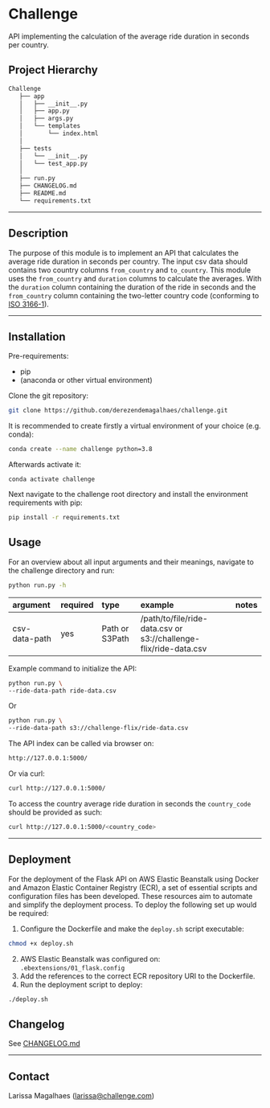 # Challenge
API implementing the calculation of the average ride duration in seconds per country.

## Project Hierarchy

``` bash
Challenge
   ├── app
   │   ├── __init__.py
   │   ├── app.py
   │   ├── args.py
   │   └── templates
   │       └── index.html
   │
   ├── tests
   │   └── __init__.py
   │   └── test_app.py
   │
   ├── run.py
   ├── CHANGELOG.md
   ├── README.md
   └── requirements.txt

```
----

## Description

The purpose of this module is to implement an API that calculates the average ride duration in seconds per
country. The input csv data should contains two country columns `from_country` and  `to_country`. This module 
uses the `from_country` and `duration` columns to calculate the averages. With the `duration` column containing
the duration of the ride in seconds and the `from_country` column containing the two-letter country code 
(conforming to [ISO 3166-1](https://en.wikipedia.org/wiki/ISO_3166-1_alpha-2)).

----

## Installation

Pre-requirements:
- pip
- (anaconda or other virtual environment)

Clone the git repository:

```bash
git clone https://github.com/derezendemagalhaes/challenge.git
```

It is recommended to create firstly a virtual environment of your choice (e.g. conda):

```bash
conda create --name challenge python=3.8
```

Afterwards activate it:

```
conda activate challenge
```

Next navigate to the challenge root directory and install the environment requirements with pip:

```bash
pip install -r requirements.txt
```

## Usage

For an overview about all input arguments and their meanings, navigate to the challenge directory and run:
```bash
python run.py -h
```

| argument             | required | type     | example                                                                               |  notes                                                                   | 
|:---------------------|:---------|:---------|:--------------------------------------------------------------------------------------|:-----------------------------------------------------------------------|
| csv-data-path   | yes      | Path or S3Path | /path/to/file/ride-data.csv or s3://challenge-flix/ride-data.csv     |                        



Example command to initialize the API:

```bash
python run.py \
--ride-data-path ride-data.csv
```

Or

```bash
python run.py \
--ride-data-path s3://challenge-flix/ride-data.csv
```
The API index can be called via browser on:

```bash
http://127.0.0.1:5000/
```

Or via curl:
```bash
curl http://127.0.0.1:5000/
```

To access the country average ride duration in seconds the `country_code` should be provided as such:
```bash
curl http://127.0.0.1:5000/<country_code>
```
----
## Deployment
For the deployment of the Flask API on AWS Elastic Beanstalk using Docker and Amazon Elastic Container Registry (ECR), a set of essential scripts and configuration files has been developed. These resources aim to automate and simplify the deployment process. To deploy the following set up would be required:

1. Configure the Dockerfile and make the `deploy.sh` script executable:
```bash
chmod +x deploy.sh
```
2. AWS Elastic Beanstalk was configured on: `.ebextensions/01_flask.config`
3. Add the references to the correct ECR repository URI to the Dockerfile.
4. Run the deployment script to deploy:
```bash
./deploy.sh
```

## Changelog

See [CHANGELOG.md](CHANGELOG.md)

----

## Contact

Larissa Magalhaes ([larissa@challenge.com](mailto:larissa@chalenge.com))

